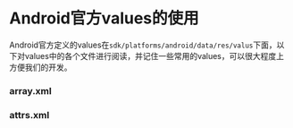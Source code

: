 # Android官方values的使用

Android官方定义的values在`sdk/platforms/android/data/res/valus`下面，以下对values中的各个文件进行阅读，并记住一些常用的values，可以很大程度上方便我们的开发。

### array.xml

### attrs.xml
